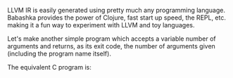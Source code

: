 LLVM IR is easily
generated using pretty much any programming language. Babashka
provides the power of Clojure, fast start up speed, the REPL, etc.
making it a fun way to experiment with LLVM and toy languages.

Let's make another simple program which accepts a variable number
of arguments and returns, as its exit code, the number of arguments
given (including the program name itself).

The equivalent C program is:

